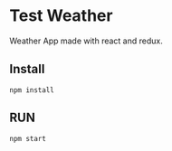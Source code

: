 # Test Weather
Weather App made with react and redux.
## Install
```
npm install
```
## RUN
```
npm start
```
